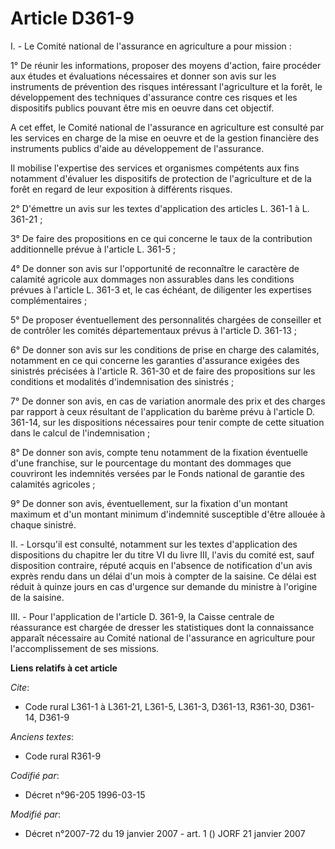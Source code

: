# Article D361-9

I. - Le Comité national de l'assurance en agriculture a pour mission :

1° De réunir les informations, proposer des moyens d'action, faire procéder aux études et évaluations nécessaires et donner
son avis sur les instruments de prévention des risques intéressant l'agriculture et la forêt, le développement des techniques
d'assurance contre ces risques et les dispositifs publics pouvant être mis en oeuvre dans cet objectif.

A cet effet, le Comité national de l'assurance en agriculture est consulté par les services en charge de la mise en oeuvre et
de la gestion financière des instruments publics d'aide au développement de l'assurance.

Il mobilise l'expertise des services et organismes compétents aux fins notamment d'évaluer les dispositifs de protection de
l'agriculture et de la forêt en regard de leur exposition à différents risques.

2° D'émettre un avis sur les textes d'application des articles L. 361-1 à L. 361-21 ;

3° De faire des propositions en ce qui concerne le taux de la contribution additionnelle prévue à l'article L. 361-5 ;

4° De donner son avis sur l'opportunité de reconnaître le caractère de calamité agricole aux dommages non assurables dans les
conditions prévues à l'article L. 361-3 et, le cas échéant, de diligenter les expertises complémentaires ;

5° De proposer éventuellement des personnalités chargées de conseiller et de contrôler les comités départementaux prévus à
l'article D. 361-13 ;

6° De donner son avis sur les conditions de prise en charge des calamités, notamment en ce qui concerne les garanties
d'assurance exigées des sinistrés précisées à l'article R. 361-30 et de faire des propositions sur les conditions et
modalités d'indemnisation des sinistrés ;

7° De donner son avis, en cas de variation anormale des prix et des charges par rapport à ceux résultant de l'application du
barème prévu à l'article D. 361-14, sur les dispositions nécessaires pour tenir compte de cette situation dans le calcul de
l'indemnisation ;

8° De donner son avis, compte tenu notamment de la fixation éventuelle d'une franchise, sur le pourcentage du montant des
dommages que couvriront les indemnités versées par le Fonds national de garantie des calamités agricoles ;

9° De donner son avis, éventuellement, sur la fixation d'un montant maximum et d'un montant minimum d'indemnité susceptible
d'être allouée à chaque sinistré.

II. - Lorsqu'il est consulté, notamment sur les textes d'application des dispositions du chapitre Ier du titre VI du livre
III, l'avis du comité est, sauf disposition contraire, réputé acquis en l'absence de notification d'un avis exprès rendu dans
un délai d'un mois à compter de la saisine. Ce délai est réduit à quinze jours en cas d'urgence sur demande du ministre à
l'origine de la saisine.

III. - Pour l'application de l'article D. 361-9, la Caisse centrale de réassurance est chargée de dresser les statistiques
dont la connaissance apparaît nécessaire au Comité national de l'assurance en agriculture pour l'accomplissement de ses
missions.

**Liens relatifs à cet article**

_Cite_:

  - Code rural L361-1 à L361-21, L361-5, L361-3, D361-13, R361-30, D361-14, D361-9

_Anciens textes_:

  - Code rural R361-9

_Codifié par_:

  - Décret n°96-205 1996-03-15

_Modifié par_:

  - Décret n°2007-72 du 19 janvier 2007 - art. 1 () JORF 21 janvier 2007
